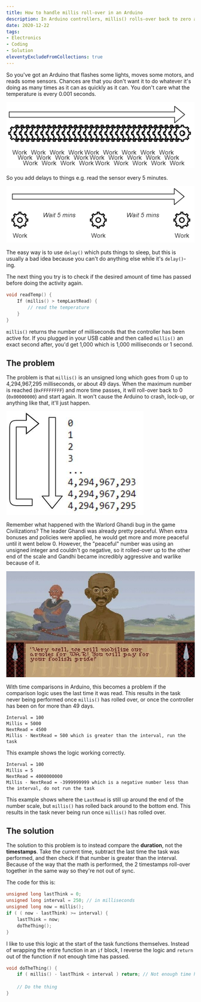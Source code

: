 ```yaml
---
title: How to handle millis roll-over in an Arduino
description: In Arduino controllers, millis() rolls-over back to zero after 49 days. How can you avoid the problems this causes?
date: 2020-12-22
tags:
- Electronics
- Coding
- Solution
eleventyExcludeFromCollections: true
---
```


So you've got an Arduino that flashes some lights, moves some motors, and reads some sensors. Chances are that you don't want it to do whatever it's doing as many times as it can as quickly as it can. You don't care what the temperature is every 0.001 seconds. 

![Work without wait](./work-without-wait.png)

So you add delays to things e.g. read the sensor every 5 minutes.

![Work with wait](./work-with-wait.png)

The easy way is to use `delay()` which puts things to sleep, but this is usually a bad idea because you can't do anything else while it's `delay()`-ing.

The next thing you try is to check if the desired amount of time has passed before doing the activity again.
```cpp
void readTemp() {
	If (millis() > tempLastRead) {
		// read the temperature
	}
}
```

`millis()` returns the number of milliseconds that the controller has been active for. If you plugged in your USB cable and then called `millis()` an exact second after, you'd get 1,000 which is 1,000 milliseconds or 1 second.

## The problem
The problem is that `millis()` is an unsigned long which goes from 0 up to 4,294,967,295 milliseconds, or about 49 days. When the maximum number is reached (`0xFFFFFFFF`) and more time passes, it will roll-over back to 0 (`0x00000000`) and start again. It won't cause the Arduino to crash, lock-up, or anything like that, it'll just happen. 

![Looping numbers](./looping-numbers-2.jpg)

Remember what happened with the Warlord Ghandi bug in the game Civilizations? The leader Ghandi was already pretty peaceful. When extra bonuses and policies were applied, he would get more and more peaceful until it went below 0. However, the "peaceful" number was using an unsigned integer and couldn't go negative, so it rolled-over up to the other end of the scale and Gandhi became incredibly aggressive and warlike because of it.

![Warlike Gandhi](./Civ-1-Gandhi.jpg)

With time comparisons in Arduino, this becomes a problem if the comparison logic uses the last time it was read. This results in the task never being performed once `millis()` has rolled over, or once the controller has been on for more than 49 days. 

```
Interval = 100
Millis = 5000
NextRead = 4500
Millis - NextRead = 500 which is greater than the interval, run the task
```
This example shows the logic working correctly.

```
Interval = 100
Millis = 5
NextRead = 4000000000
Millis - NextRead = -3999999999 which is a negative number less than the interval, do not run the task
```

This example shows where the `LastRead` is still up around the end of the number scale, but `millis()` has rolled back around to the bottom end. This results in the task never being run once `millis()` has rolled over.

## The solution
The solution to this problem is to instead compare the **duration**, not the **timestamps**. Take the current time, subtract the last time the task was performed, and then check if that number is greater than the interval. Because of the way that the math is performed, the 2 timestamps roll-over together in the same way so they're not out of sync.

The code for this is:
```cpp
unsigned long lastThink = 0;
unsigned long interval = 250; // in milliseconds
unsigned long now = millis();
if ( ( now - lastThink) >= interval) { 
	lastThink = now;
	doTheThing();
}
```

I like to use this logic at the start of the task functions themselves. Instead of wrapping the entire function in an `if` block, I reverse the logic and `return` out of the function if not enough time has passed.

```cpp
void doTheThing() {
	if ( millis() - lastThink < interval ) return; // Not enough time has passed, return
	
	// Do the thing
}
```
